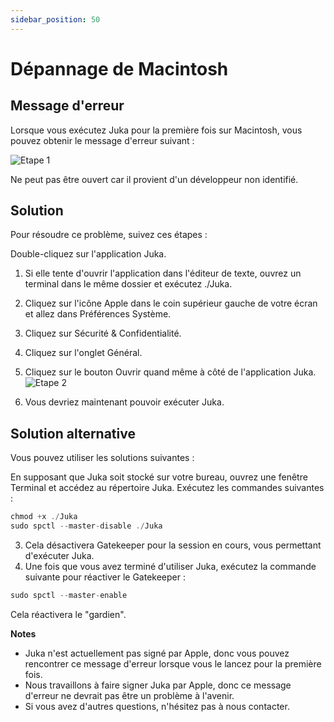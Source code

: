 ```yaml
---
sidebar_position: 50
---
```


# Dépannage de Macintosh

## Message d'erreur

Lorsque vous exécutez Juka pour la première fois sur Macintosh, vous pouvez obtenir le message d'erreur suivant :


![Etape 1](/img/macintosh/cannotbeopened.png)

Ne peut pas être ouvert car il provient d'un développeur non identifié.

## Solution

Pour résoudre ce problème, suivez ces étapes :

Double-cliquez sur l'application Juka.
1. Si elle tente d'ouvrir l'application dans l'éditeur de texte, ouvrez un terminal dans le même dossier et exécutez ./Juka.
2. Cliquez sur l'icône Apple dans le coin supérieur gauche de votre écran et allez dans Préférences Système.
3. Cliquez sur Sécurité & Confidentialité.
4. Cliquez sur l'onglet Général.
5. Cliquez sur le bouton Ouvrir quand même à côté de l'application Juka. ![Etape 2](/img/macintosh/openanyway.png)

6. Vous devriez maintenant pouvoir exécuter Juka.


## Solution alternative

Vous pouvez utiliser les solutions suivantes :

En supposant que Juka soit stocké sur votre bureau, ouvrez une fenêtre Terminal et accédez au répertoire Juka. Exécutez les commandes suivantes :

```jsx
chmod +x ./Juka
sudo spctl --master-disable ./Juka
```

3. Cela désactivera Gatekeeper pour la session en cours, vous permettant d'exécuter Juka.
4. Une fois que vous avez terminé d'utiliser Juka, exécutez la commande suivante pour réactiver le Gatekeeper :

```jsx
sudo spctl --master-enable
```

Cela réactivera le "gardien".

**Notes**
- Juka n'est actuellement pas signé par Apple, donc vous pouvez rencontrer ce message d'erreur lorsque vous le lancez pour la première fois.
- Nous travaillons à faire signer Juka par Apple, donc ce message d'erreur ne devrait pas être un problème à l'avenir.
- Si vous avez d'autres questions, n'hésitez pas à nous contacter.